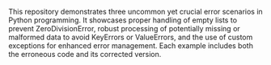 This repository demonstrates three uncommon yet crucial error scenarios in Python programming.  It showcases proper handling of empty lists to prevent ZeroDivisionError, robust processing of potentially missing or malformed data to avoid KeyErrors or ValueErrors, and the use of custom exceptions for enhanced error management. Each example includes both the erroneous code and its corrected version.
